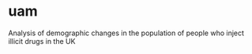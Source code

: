# uam
Analysis of demographic changes in the population of people who inject illicit drugs in the UK
